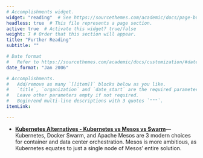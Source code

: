 ```yaml
---
# Accomplishments widget.
widget: "reading"  # See https://sourcethemes.com/academic/docs/page-builder/
headless: true  # This file represents a page section.
active: true  # Activate this widget? true/false
weight: 7 # Order that this section will appear.
title: "Further Reading"
subtitle: ""

# Date format
#   Refer to https://sourcethemes.com/academic/docs/customization/#date-format
date_format: "Jan 2006"

# Accomplishments.
#   Add/remove as many `[[item]]` blocks below as you like.
#   `title`, `organization` and `date_start` are the required parameters.
#   Leave other parameters empty if not required.
#   Begin/end multi-line descriptions with 3 quotes `"""`.
itemLink:

---
```



- **[Kubernetes Alternatives - Kubernetes vs Mesos vs Swarm](/display/containers/Kubernetes+Alternatives+-+Kubernetes+vs+Mesos+vs+Swarm)**—   Kubernetes, Docker Swarm, and Apache Mesos are 3 modern choices for container and data center orchestration. Mesos is more ambitious, as Kubernetes equates to just a single node of Mesos’ entire solution.
 
  
  
  
  
  
  